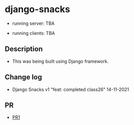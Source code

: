 # django-snacks

- running server: TBA

- running clients: TBA

## Description

- This was being built using Django framework.

## Change log

- Django Snacks v1 "feat: completed class26" 14-11-2021

## PR

- [PR1](https://github.com/Moha-AlHanbali/django-snacks/pull/1)
